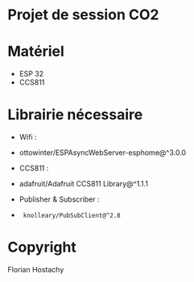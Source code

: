 # Projet de session CO2

# Matériel

* ESP 32
* CCS811



# Librairie nécessaire

* Wifi :
 -  ottowinter/ESPAsyncWebServer-esphome@^3.0.0
  
 * CCS811 :
 - 	 adafruit/Adafruit CCS811 Library@^1.1.1
  
 * Publisher & Subscriber :
 - 		knolleary/PubSubClient@^2.8


# Copyright

 Florian Hostachy

